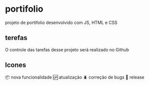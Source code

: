 # portifolio
projeto de portifolio desenvolvido com JS, HTML e CSS 
## terefas 
O controle das tarefas desse projeto será realizado no Github
## Icones

:package: nova funcionalidade
:up: atualização
:beetle: correção de bugs
:checkered_flag: release